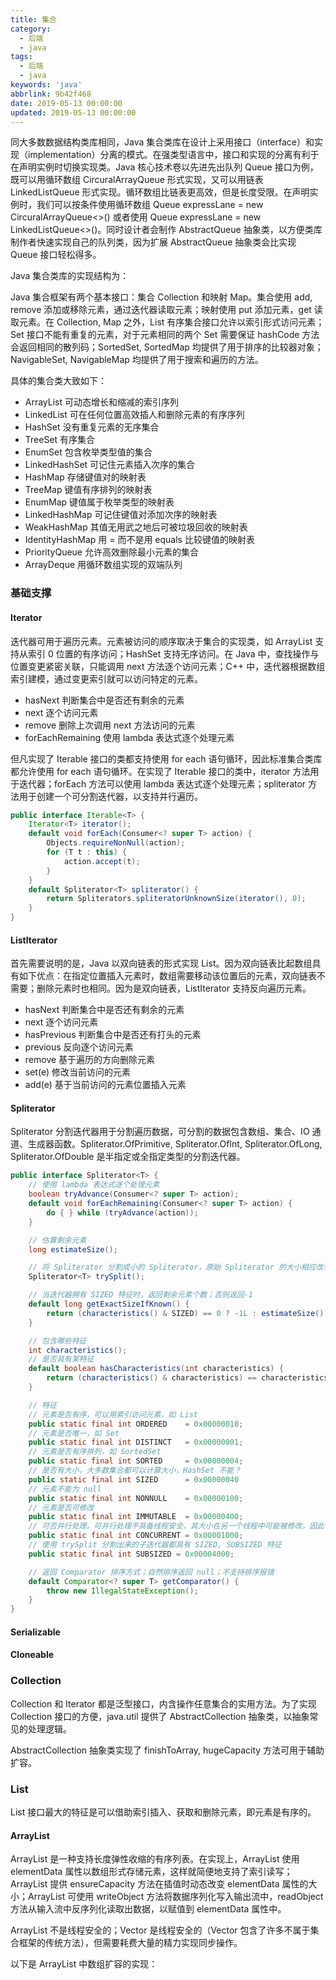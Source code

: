 ```yaml
---
title: 集合
category:
  - 后端
  - java
tags:
  - 后端
  - java
keywords: 'java'
abbrlink: 9b42f468
date: 2019-05-13 00:00:00
updated: 2019-05-13 00:00:00
---
```


同大多数数据结构类库相同，Java 集合类库在设计上采用接口（interface）和实现（implementation）分离的模式。在强类型语言中，接口和实现的分离有利于在声明实例时切换实现类。Java 核心技术卷以先进先出队列 Queue 接口为例，既可以用循环数组 CircuralArrayQueue 形式实现，又可以用链表 LinkedListQueue 形式实现。循环数组比链表更高效，但是长度受限。在声明实例时，我们可以按条件使用循环数组 Queue expressLane = new CircuralArrayQueue<>() 或者使用 Queue expressLane = new LinkedListQueue<>()。同时设计者会制作 AbstractQueue 抽象类，以方便类库制作者快速实现自己的队列类，因为扩展 AbstractQueue 抽象类会比实现 Queue 接口轻松得多。

Java 集合类库的实现结构为：



Java 集合框架有两个基本接口：集合 Collection 和映射 Map。集合使用 add, remove 添加或移除元素，通过迭代器读取元素；映射使用 put 添加元素，get 读取元素。在 Collection, Map 之外，List 有序集合接口允许以索引形式访问元素；Set 接口不能有重复的元素，对于元素相同的两个 Set 需要保证 hashCode 方法会返回相同的散列码；SortedSet, SortedMap 均提供了用于排序的比较器对象；NavigableSet, NavigableMap 均提供了用于搜索和遍历的方法。

具体的集合类大致如下：

* ArrayList 可动态增长和缩减的索引序列
* LinkedList 可在任何位置高效插人和删除元素的有序序列
* HashSet 没有重复元素的无序集合
* TreeSet 有序集合
* EnumSet 包含枚举类型值的集合
* LinkedHashSet 可记住元素插入次序的集合
* HashMap 存储键值对的映射表
* TreeMap 键值有序排列的映射表
* EnumMap 键值属于枚举类型的映射表
* LinkedHashMap 可记住键值对添加次序的映射表
* WeakHashMap 其值无用武之地后可被垃圾回收的映射表
* IdentityHashMap 用 = 而不是用 equals 比较键值的映射表
* PriorityQueue 允许高效删除最小元素的集合
* ArrayDeque 用循环数组实现的双端队列

### 基础支撑

#### Iterator

迭代器可用于遍历元素。元素被访问的顺序取决于集合的实现类，如 ArrayList 支持从索引 0 位置的有序访问；HashSet 支持无序访问。在 Java 中，查找操作与位置变更紧密关联，只能调用 next 方法逐个访问元素；C++ 中，迭代器根据数组索引建模，通过变更索引就可以访问特定的元素。

* hasNext 判断集合中是否还有剩余的元素
* next 逐个访问元素
* remove 删除上次调用 next 方法访问的元素
* forEachRemaining 使用 lambda 表达式逐个处理元素

但凡实现了 Iterable 接口的类都支持使用 for each 语句循环，因此标准集合类库都允许使用 for each 语句循环。在实现了 Iterable 接口的类中，iterator 方法用于迭代器；forEach 方法可以使用 lambda 表达式逐个处理元素；spliterator 方法用于创建一个可分割迭代器，以支持并行遍历。

```java
public interface Iterable<T> {
    Iterator<T> iterator();
    default void forEach(Consumer<? super T> action) {
        Objects.requireNonNull(action);
        for (T t : this) {
            action.accept(t);
        }
    }
    default Spliterator<T> spliterator() {
        return Spliterators.spliteratorUnknownSize(iterator(), 0);
    }
}
```

#### ListIterator

首先需要说明的是，Java 以双向链表的形式实现 List。因为双向链表比起数组具有如下优点：在指定位置插入元素时，数组需要移动该位置后的元素，双向链表不需要；删除元素时也相同。因为是双向链表，ListIterator 支持反向遍历元素。

* hasNext 判断集合中是否还有剩余的元素
* next 逐个访问元素
* hasPrevious 判断集合中是否还有打头的元素
* previous 反向逐个访问元素
* remove 基于遍历的方向删除元素
* set(e) 修改当前访问的元素
* add(e) 基于当前访问的元素位置插入元素

#### Spliterator

Spliterator 分割迭代器用于分割遍历数据，可分割的数据包含数组、集合、IO 通道、生成器函数。Spliterator.OfPrimitive, Spliterator.OfInt, Spliterator.OfLong, Spliterator.OfDouble 是半指定或全指定类型的分割迭代器。

```java
public interface Spliterator<T> {
    // 使用 lambda 表达式逐个处理元素
    boolean tryAdvance(Consumer<? super T> action);
    default void forEachRemaining(Consumer<? super T> action) {
        do { } while (tryAdvance(action));
    }

    // 估算剩余元素
    long estimateSize();

    // 将 Spliterator 分割成小的 Spliterator，原始 Spliterator 的大小相应改变，分割的方式取决于实现类
    Spliterator<T> trySplit();

    // 当迭代器拥有 SIZED 特征时，返回剩余元素个数；否则返回-1
    default long getExactSizeIfKnown() {
        return (characteristics() & SIZED) == 0 ? -1L : estimateSize();
    }

    // 包含哪些特征
    int characteristics();
    // 是否具有某特征
    default boolean hasCharacteristics(int characteristics) {
        return (characteristics() & characteristics) == characteristics;
    }

    // 特征
    // 元素是否有序，可以用索引访问元素，如 List
    public static final int ORDERED    = 0x00000010;
    // 元素是否唯一，如 Set
    public static final int DISTINCT   = 0x00000001;
    // 元素是否有序排列，如 SortedSet
    public static final int SORTED     = 0x00000004;
    // 是否有大小，大多数集合都可以计算大小，HashSet 不能？
    public static final int SIZED      = 0x00000040
    // 元素不能为 null
    public static final int NONNULL    = 0x00000100;
    // 元素是否可修改
    public static final int IMMUTABLE  = 0x00000400;
    // 可否并行处理。可并行处理不具备线程安全，其大小在另一个线程中可能被修改，因此也不具备 SIZED 特征
    public static final int CONCURRENT = 0x00001000;
    // 使用 trySplit 分割出来的子迭代器都具有 SIZED, SUBSIZED 特征
    public static final int SUBSIZED = 0x00004000;

    // 返回 Comparator 排序方式；自然排序返回 null；不支持排序报错
    default Comparator<? super T> getComparator() {
        throw new IllegalStateException();
    }
}
```

#### Serializable

#### Cloneable

### Collection

Collection 和 Iterator 都是泛型接口，内含操作任意集合的实用方法。为了实现 Collection 接口的方便，java.util 提供了 AbstractCollection 抽象类，以抽象常见的处理逻辑。



AbstractCollection 抽象类实现了 finishToArray, hugeCapacity 方法可用于辅助扩容。

### List

List 接口最大的特征是可以借助索引插入、获取和删除元素，即元素是有序的。



#### ArrayList

ArrayList 是一种支持长度弹性收缩的有序列表。在实现上，ArrayList 使用 elementData 属性以数组形式存储元素，这样就简便地支持了索引读写；ArrayList 提供 ensureCapacity 方法在插值时动态改变 elementData 属性的大小；ArrayList 可使用 writeObject 方法将数据序列化写入输出流中，readObject 方法从输入流中反序列化读取出数据，以赋值到 elementData 属性中。

ArrayList 不是线程安全的；Vector 是线程安全的（Vector 包含了许多不属于集合框架的传统方法），但需要耗费大量的精力实现同步操作。

以下是 ArrayList 中数组扩容的实现：